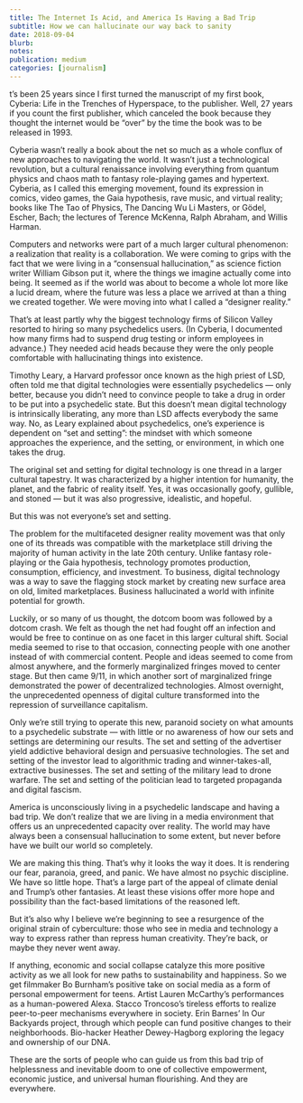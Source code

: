 ```yaml
---
title: The Internet Is Acid, and America Is Having a Bad Trip
subtitle: How we can hallucinate our way back to sanity
date: 2018-09-04
blurb: 
notes: 
publication: medium
categories: [journalism]
---
```


t’s been 25 years since I first turned the manuscript of my first book, Cyberia: Life in the Trenches of Hyperspace, to the publisher. Well, 27 years if you count the first publisher, which canceled the book because they thought the internet would be “over” by the time the book was to be released in 1993.

Cyberia wasn’t really a book about the net so much as a whole conflux of new approaches to navigating the world. It wasn’t just a technological revolution, but a cultural renaissance involving everything from quantum physics and chaos math to fantasy role-playing games and hypertext. Cyberia, as I called this emerging movement, found its expression in comics, video games, the Gaia hypothesis, rave music, and virtual reality; books like The Tao of Physics, The Dancing Wu Li Masters, or Gödel, Escher, Bach; the lectures of Terence McKenna, Ralph Abraham, and Willis Harman.

Computers and networks were part of a much larger cultural phenomenon: a realization that reality is a collaboration. We were coming to grips with the fact that we were living in a “consensual hallucination,” as science fiction writer William Gibson put it, where the things we imagine actually come into being. It seemed as if the world was about to become a whole lot more like a lucid dream, where the future was less a place we arrived at than a thing we created together. We were moving into what I called a “designer reality.”

That’s at least partly why the biggest technology firms of Silicon Valley resorted to hiring so many psychedelics users. (In Cyberia, I documented how many firms had to suspend drug testing or inform employees in advance.) They needed acid heads because they were the only people comfortable with hallucinating things into existence.

Timothy Leary, a Harvard professor once known as the high priest of LSD, often told me that digital technologies were essentially psychedelics — only better, because you didn’t need to convince people to take a drug in order to be put into a psychedelic state. But this doesn’t mean digital technology is intrinsically liberating, any more than LSD affects everybody the same way. No, as Leary explained about psychedelics, one’s experience is dependent on “set and setting”: the mindset with which someone approaches the experience, and the setting, or environment, in which one takes the drug.

The original set and setting for digital technology is one thread in a larger cultural tapestry. It was characterized by a higher intention for humanity, the planet, and the fabric of reality itself. Yes, it was occasionally goofy, gullible, and stoned — but it was also progressive, idealistic, and hopeful.

But this was not everyone’s set and setting.

The problem for the multifaceted designer reality movement was that only one of its threads was compatible with the marketplace still driving the majority of human activity in the late 20th century. Unlike fantasy role-playing or the Gaia hypothesis, technology promotes production, consumption, efficiency, and investment. To business, digital technology was a way to save the flagging stock market by creating new surface area on old, limited marketplaces. Business hallucinated a world with infinite potential for growth.

Luckily, or so many of us thought, the dotcom boom was followed by a dotcom crash. We felt as though the net had fought off an infection and would be free to continue on as one facet in this larger cultural shift. Social media seemed to rise to that occasion, connecting people with one another instead of with commercial content. People and ideas seemed to come from almost anywhere, and the formerly marginalized fringes moved to center stage. But then came 9/11, in which another sort of marginalized fringe demonstrated the power of decentralized technologies. Almost overnight, the unprecedented openness of digital culture transformed into the repression of surveillance capitalism.

Only we’re still trying to operate this new, paranoid society on what amounts to a psychedelic substrate — with little or no awareness of how our sets and settings are determining our results. The set and setting of the advertiser yield addictive behavioral design and persuasive technologies. The set and setting of the investor lead to algorithmic trading and winner-takes-all, extractive businesses. The set and setting of the military lead to drone warfare. The set and setting of the politician lead to targeted propaganda and digital fascism.

America is unconsciously living in a psychedelic landscape and having a bad trip. We don’t realize that we are living in a media environment that offers us an unprecedented capacity over reality. The world may have always been a consensual hallucination to some extent, but never before have we built our world so completely.

We are making this thing. That’s why it looks the way it does. It is rendering our fear, paranoia, greed, and panic. We have almost no psychic discipline. We have so little hope. That’s a large part of the appeal of climate denial and Trump’s other fantasies. At least these visions offer more hope and possibility than the fact-based limitations of the reasoned left.

But it’s also why I believe we’re beginning to see a resurgence of the original strain of cyberculture: those who see in media and technology a way to express rather than repress human creativity. They’re back, or maybe they never went away.

If anything, economic and social collapse catalyze this more positive activity as we all look for new paths to sustainability and happiness. So we get filmmaker Bo Burnham’s positive take on social media as a form of personal empowerment for teens. Artist Lauren McCarthy’s performances as a human-powered Alexa. Stacco Troncoso’s tireless efforts to realize peer-to-peer mechanisms everywhere in society. Erin Barnes’ In Our Backyards project, through which people can fund positive changes to their neighborhoods. Bio-hacker Heather Dewey-Hagborg exploring the legacy and ownership of our DNA.

These are the sorts of people who can guide us from this bad trip of helplessness and inevitable doom to one of collective empowerment, economic justice, and universal human flourishing. And they are everywhere.
